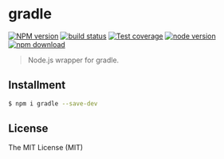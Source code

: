 # gradle

[![NPM version][npm-image]][npm-url]
[![build status][travis-image]][travis-url]
[![Test coverage][coveralls-image]][coveralls-url]
[![node version][node-image]][node-url]
[![npm download][download-image]][download-url]

[npm-image]: https://img.shields.io/npm/v/gradle.svg?style=flat-square
[npm-url]: https://npmjs.org/package/gradle
[travis-image]: https://img.shields.io/travis/macacajs/gradle.svg?style=flat-square
[travis-url]: https://travis-ci.org/macacajs/gradle
[coveralls-image]: https://img.shields.io/coveralls/macacajs/gradle.svg?style=flat-square
[coveralls-url]: https://coveralls.io/r/macacajs/gradle?branch=master
[node-image]: https://img.shields.io/badge/node.js-%3E=_8-green.svg?style=flat-square
[node-url]: http://nodejs.org/download/
[download-image]: https://img.shields.io/npm/dm/gradle.svg?style=flat-square
[download-url]: https://npmjs.org/package/gradle

> Node.js wrapper for gradle.

## Installment

```bash
$ npm i gradle --save-dev
```

## License

The MIT License (MIT)
